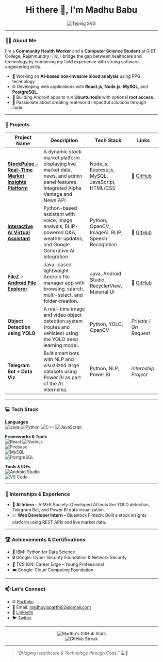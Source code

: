 <h1 align="center">Hi there 👋, I'm Madhu Babu</h1>

<p align="center">
  <img src="https://readme-typing-svg.herokuapp.com?font=Fira+Code&duration=3000&pause=1000&color=35C2F0&center=true&vCenter=true&width=435&lines=Community+Health+Worker+%26+CS+Student;AI+%7C+Web+%7C+Mobile+Developer;Tech+Explorer+%7C+Open+to+Opportunities" alt="Typing SVG" />
</p>

---

### 👨‍💻 About Me
I'm a **Community Health Worker** and a **Computer Science Student** at GIET College, Rajahmundry 🇮🇳. I bridge the gap between healthcare and technology by combining my field experience with strong software engineering skills.

- 🔬 Working on **AI-based non-invasive blood analysis** using PPG technology.
- 🌐 Developing web applications with **React.js**, **Node.js**, **MySQL**, and **PostgreSQL**.
- 📱 Building Android apps to run **Ubuntu tools** with optional **root access**.
- 🎯 Passionate about creating real-world impactful solutions through code.

---

### 🚀 Projects

| Project Name | Description | Tech Stack | Links |
|--------------|-------------|------------|-------|
| **[StockPulse – Real-Time Market Insights Platform](https://github.com/madhubabu25/stock_website)** | A dynamic stock market platform displaying live market data, news, and admin panel features. Integrated Alpha Vantage and News API. | Node.js, Express.js, MySQL, JavaScript, HTML/CSS | 🔗 [GitHub](https://github.com/madhubabu25/stock_website) |
| **[Interactive AI Virtual Assistant](https://github.com/madhubabu25/talking-parrot)** | Python-based assistant with voice, image analysis, BLIP-powered Q&A, weather updates, and Google Generative AI integration. | Python, OpenCV, ImageAI, BLIP, Speech Recognition | 🔗 [GitHub](https://github.com/madhubabu25/talking-parrot) |
| **[FileZ – Android File Explorer](https://github.com/madhubabu25/Filez)** | Java-based lightweight Android file manager app with browsing, search, multi-select, and folder creation. | Java, Android Studio, RecyclerView, Material UI | 🔗 [GitHub](https://github.com/madhubabu25/Filez) |
| **Object Detection using YOLO** | A real-time image and video object detection system (routes and vehicles) using the YOLO deep learning model. | Python, YOLO, OpenCV | _Private / On Request_ |
| **Telegram Bot + Data Viz** | Built smart bots with NLP and visualized large datasets using Power BI as part of the AI internship. | Python, NLP, Power BI | _Internship Project_ |

---

### 💻 Tech Stack
**Languages**  
![Java](https://img.shields.io/badge/Java-orange?style=flat-square&logo=java) 
![Python](https://img.shields.io/badge/Python-blue?style=flat-square&logo=python) 
![C++](https://img.shields.io/badge/C++-00599C?style=flat-square&logo=cplusplus) 
![JavaScript](https://img.shields.io/badge/JavaScript-yellow?style=flat-square&logo=javascript)

**Frameworks & Tools**  
![React](https://img.shields.io/badge/React-20232A?style=flat-square&logo=react) 
![Node.js](https://img.shields.io/badge/Node.js-339933?style=flat-square&logo=node.js)  
![Firebase](https://img.shields.io/badge/Firebase-ffca28?style=flat-square&logo=firebase)  
![MySQL](https://img.shields.io/badge/MySQL-4479A1?style=flat-square&logo=mysql)  
![PostgreSQL](https://img.shields.io/badge/PostgreSQL-336791?style=flat-square&logo=postgresql)

**Tools & IDEs**  
![Android Studio](https://img.shields.io/badge/Android%20Studio-3DDC84?style=flat-square&logo=android-studio)  
![VS Code](https://img.shields.io/badge/VS%20Code-007ACC?style=flat-square&logo=visual-studio-code)

---

### 💼 Internships & Experience
- 🧠 **AI Intern** – AIMER Society: Developed AI tools like YOLO detection, Telegram Bot, and Power BI data visualization.
- 💹 **Web Developer Intern** – Bluestock Fintech: Built a stock insights platform using REST APIs and live market data.

---

### 🏆 Achievements & Certifications
- 🧪 IBM: Python for Data Science
- 🔒 Google: Cyber Security Foundation & Network Security
- 🧠 TCS iON: Career Edge – Young Professional
- ☁️ Google: Cloud Computing Foundation

---

### 📫 Let's Connect
- 🌐 [Portfolio](https://github.com/MadhuVipparthi)
- 📧 Email: madhuvipparthi02@gmail.com
- 🔗 [LinkedIn](https://www.linkedin.com/in/madhu-vipparthi-7b7bb5309/)
- 🐦 [Twitter](https://twitter.com/madhuvipparthi)

---

<p align="center">
  <img src="https://github-readme-stats.vercel.app/api?username=MadhuVipparthi&show_icons=true&theme=radical" alt="Madhu's GitHub Stats" />
  <br>
  <img src="https://github-readme-streak-stats.herokuapp.com?user=MadhuVipparthi&theme=radical&date_format=M%20j%5B%2C%20Y%5D" alt="GitHub Streak"/>
</p>

---

> _"Bridging Healthcare & Technology through Code."_ 💻💉  
